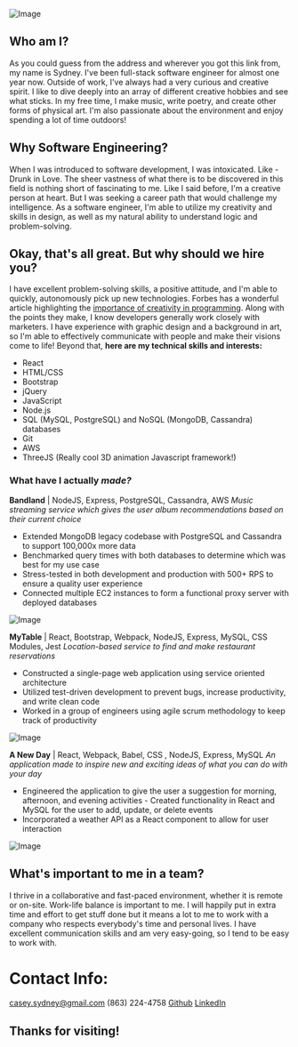 ![Image](https://scontent-ort2-1.xx.fbcdn.net/v/t1.0-9/49608064_2264251306927495_3585183848226357248_n.jpg?_nc_cat=109&_nc_oc=AQlHteCR0kk8YVXtqAFbB2J5ppGvhaCZemB6OA3RAHA6msgt2gcGvkeaFWxbXPfZ1n4&_nc_ht=scontent-ort2-1.xx&oh=01e63dd7dff791d25c74b8f5614245f0&oe=5DCC7DA8)

## Who am I?

As you could guess from the address and wherever you got this link from, my name is Sydney. I've been full-stack software engineer for almost one year now. Outside of work, I've always had a very curious and creative spirit. I like to dive deeply into an array of different creative hobbies and see what sticks. In my free time, I make music, write poetry, and create other forms of physical art. I'm also passionate about the environment and enjoy spending a lot of time outdoors!

## Why Software Engineering?

When I was introduced to software development, I was intoxicated. Like - Drunk in Love. The sheer vastness of what there is to be discovered in this field is nothing short of fascinating to me. Like I said before, I'm a creative person at heart. But I was seeking a career path that would challenge my intelligence. As a software engineer, I'm able to utilize my creativity and skills in design, as well as my natural ability to understand logic and problem-solving. 


## Okay, that's all great. But why should we hire you?

I have excellent problem-solving skills, a positive attitude, and I'm able to quickly, autonomously pick up new technologies. Forbes has a wonderful article highlighting the [importance of creativity in programming](https://www.forbes.com/sites/christianowens/2019/02/14/move-over-actors-and-artists-software-developers-are-true-creative-heroes/#63af45357127). Along with the points they make, I know developers generally work closely with marketers. I have experience with graphic design and a background in art, so I'm able to effectively communicate with people and make their visions come to life! Beyond that, **here are my technical skills and interests:** 
- React
- HTML/CSS
- Bootstrap
- jQuery
- JavaScript
- Node.js
- SQL (MySQL, PostgreSQL) and NoSQL (MongoDB, Cassandra) databases
- Git
- AWS
- ThreeJS (Really cool 3D animation Javascript framework!)

### What have I actually _made?_

**Bandland** | NodeJS, Express, PostgreSQL, Cassandra, AWS
_Music streaming service which gives the user album recommendations based on their current choice_
- Extended MongoDB legacy codebase with PostgreSQL and Cassandra to support 100,000x more data 
- Benchmarked query times with both databases to determine which was best for my use case
- Stress-tested in both development and production with 500+ RPS to ensure a quality user experience 
- Connected multiple EC2 instances to form a functional proxy server with deployed databases

![Image](https://s3.ca-central-1.amazonaws.com/sydneycasey.github.io/bandland.png)

**MyTable** | React, Bootstrap, Webpack, NodeJS, Express, MySQL, CSS Modules, Jest 
_Location-based service to find and make restaurant reservations_
- Constructed a single-page web application using service oriented architecture
- Utilized test-driven development to prevent bugs, increase productivity, and write clean code
- Worked in a group of engineers using agile scrum methodology to keep track of productivity

![Image](https://s3.ca-central-1.amazonaws.com/sydneycasey.github.io/MyTable.jpg)

**A New Day** | React, Webpack, Babel, CSS , NodeJS, Express, MySQL
_An application made to inspire new and exciting ideas of what you can do with your day_
- Engineered the application to give the user a suggestion for morning, afternoon, and evening activities - Created functionality in React and MySQL for the user to add, update, or delete events
- Incorporated a weather API as a React component to allow for user interaction

![Image](https://s3.ca-central-1.amazonaws.com/sydneycasey.github.io/anewday.jpg)

## What's important to me in a team?

I thrive in a collaborative and fast-paced environment, whether it is remote or on-site. Work-life balance is important to me. I will happily put in extra time and effort to get stuff done but it means a lot to me to work with a company who respects everybody's time and personal lives. I have excellent communication skills and am very easy-going, so I tend to be easy to work with.

# Contact Info:
casey.sydney@gmail.com
(863) 224-4758
[Github](https://github.com/sydneycasey)
[LinkedIn](https://linkedin.com/in/sydneycasey)

## Thanks for visiting!
